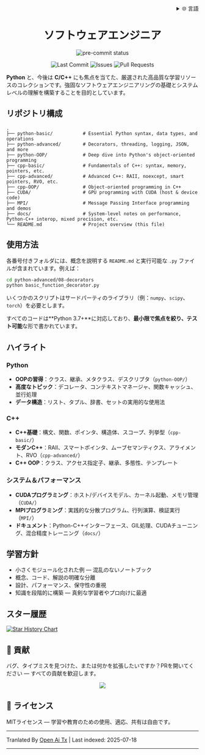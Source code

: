 <div align="right">
  <details>
    <summary >🌐 言語</summary>
    <div>
      <div align="center">
        <a href="https://openaitx.github.io/view.html?user=mrshaw01&project=software-engineer&lang=en">English</a>
        | <a href="https://openaitx.github.io/view.html?user=mrshaw01&project=software-engineer&lang=zh-CN">简体中文</a>
        | <a href="https://openaitx.github.io/view.html?user=mrshaw01&project=software-engineer&lang=zh-TW">繁體中文</a>
        | <a href="https://openaitx.github.io/view.html?user=mrshaw01&project=software-engineer&lang=ja">日本語</a>
        | <a href="https://openaitx.github.io/view.html?user=mrshaw01&project=software-engineer&lang=ko">한국어</a>
        | <a href="https://openaitx.github.io/view.html?user=mrshaw01&project=software-engineer&lang=hi">हिन्दी</a>
        | <a href="https://openaitx.github.io/view.html?user=mrshaw01&project=software-engineer&lang=th">ไทย</a>
        | <a href="https://openaitx.github.io/view.html?user=mrshaw01&project=software-engineer&lang=fr">Français</a>
        | <a href="https://openaitx.github.io/view.html?user=mrshaw01&project=software-engineer&lang=de">Deutsch</a>
        | <a href="https://openaitx.github.io/view.html?user=mrshaw01&project=software-engineer&lang=es">Español</a>
        | <a href="https://openaitx.github.io/view.html?user=mrshaw01&project=software-engineer&lang=it">Itapano</a>
        | <a href="https://openaitx.github.io/view.html?user=mrshaw01&project=software-engineer&lang=ru">Русский</a>
        | <a href="https://openaitx.github.io/view.html?user=mrshaw01&project=software-engineer&lang=pt">Português</a>
        | <a href="https://openaitx.github.io/view.html?user=mrshaw01&project=software-engineer&lang=nl">Nederlands</a>
        | <a href="https://openaitx.github.io/view.html?user=mrshaw01&project=software-engineer&lang=pl">Polski</a>
        | <a href="https://openaitx.github.io/view.html?user=mrshaw01&project=software-engineer&lang=ar">العربية</a>
        | <a href="https://openaitx.github.io/view.html?user=mrshaw01&project=software-engineer&lang=fa">فارسی</a>
        | <a href="https://openaitx.github.io/view.html?user=mrshaw01&project=software-engineer&lang=tr">Türkçe</a>
        | <a href="https://openaitx.github.io/view.html?user=mrshaw01&project=software-engineer&lang=vi">Tiếng Việt</a>
        | <a href="https://openaitx.github.io/view.html?user=mrshaw01&project=software-engineer&lang=id">Bahasa Indonesia</a>
      </div>
    </div>
  </details>
</div>

<div align="center">
  <h1>ソフトウェアエンジニア</h1>
  <p>
    <img src="https://img.shields.io/github/actions/workflow/status/mrshaw01/software-engineer/pre-commit.yml?branch=main&label=pre-commit&logo=pre-commit&logoColor=white" alt="pre-commit status">
  </p>

  <p>
    <img src="https://img.shields.io/github/last-commit/mrshaw01/software-engineer" alt="Last Commit">
    <img src="https://img.shields.io/github/issues/mrshaw01/software-engineer" alt="Issues">
    <img src="https://img.shields.io/github/issues-pr/mrshaw01/software-engineer" alt="Pull Requests">
  </p>
</div>

**Python** と、今後は **C/C++** にも焦点を当てた、厳選された高品質な学習リソースのコレクションです。強固なソフトウェアエンジニアリングの基礎とシステムレベルの理解を構築することを目的としています。

## リポジトリ構成

```text
.
├── python-basic/           # Essential Python syntax, data types, and operations
├── python-advanced/        # Decorators, threading, logging, JSON, and more
├── python-OOP/             # Deep dive into Python's object-oriented programming
├── cpp-basic/              # Fundamentals of C++: syntax, memory, pointers, etc.
├── cpp-advanced/           # Advanced C++: RAII, noexcept, smart pointers, RVO, etc.
├── cpp-OOP/                # Object-oriented programming in C++
├── CUDA/                   # GPU programming with CUDA (host & device code)
├── MPI/                    # Message Passing Interface programming and demos
├── docs/                   # System-level notes on performance, Python-C++ interop, mixed precision, etc.
└── README.md               # Project overview (this file)
```
## 使用方法

各番号付きフォルダには、概念を説明する `README.md` と実行可能な `.py` ファイルが含まれています。例えば：


```bash
cd python-advanced/08-decorators
python basic_function_decorator.py
```
いくつかのスクリプトはサードパーティのライブラリ（例：`numpy`、`scipy`、`torch`）を必要とします。

すべてのコードは**Python 3.7+**に対応しており、**最小限で焦点を絞り、テスト可能**な形で書かれています。

## ハイライト

### Python

- **OOPの習得**：クラス、継承、メタクラス、デスクリプタ（`python-OOP/`）
- **高度なトピック**：デコレータ、コンテキストマネージャ、関数キャッシュ、並行処理
- **データ構造**：リスト、タプル、辞書、セットの実用的な使用法

### C++

- **C++基礎**：構文、関数、ポインタ、構造体、スコープ、列挙型（`cpp-basic/`）
- **モダンC++**：RAII、スマートポインタ、ムーブセマンティクス、アライメント、RVO（`cpp-advanced/`）
- **C++ OOP**：クラス、アクセス指定子、継承、多態性、テンプレート

### システム＆パフォーマンス

- **CUDAプログラミング**：ホスト/デバイスモデル、カーネル起動、メモリ管理（`CUDA/`）
- **MPIプログラミング**：実践的な分散プログラム、行列演算、検証実行（`MPI/`）
- **ドキュメント**：Python-C++インターフェース、GIL処理、CUDAチューニング、混合精度トレーニング（`docs/`）

## 学習方針

- 小さくモジュール化された例 — 混乱のないノートブック
- 概念、コード、解説の明確な分離
- 設計、パフォーマンス、保守性の重視
- 知識を段階的に構築 — 真剣な学習者やプロ向けに最適

## スター履歴

<a href="https://www.star-history.com/#mrshaw01/software-engineer&Date">
 <picture>
   <source media="(prefers-color-scheme: dark)" srcset="https://api.star-history.com/svg?repos=mrshaw01/software-engineer&type=Date&theme=dark" />
   <source media="(prefers-color-scheme: light)" srcset="https://api.star-history.com/svg?repos=mrshaw01/software-engineer&type=Date" />
   <img alt="Star History Chart" src="https://api.star-history.com/svg?repos=mrshaw01/software-engineer&type=Date" />
 </picture>
</a>

## 🤝 貢献

バグ、タイプミスを見つけた、または何かを拡張したいですか？PRを開いてください — すべての貢献を歓迎します。

<p align="center">
  <a href="https://github.com/mrshaw01/software-engineer/graphs/contributors">
    <img src="https://contrib.rocks/image?repo=mrshaw01/software-engineer" />
  </a>
</p>

## 📄 ライセンス

MITライセンス — 学習や教育のための使用、適応、共有は自由です。



---

Tranlated By [Open Ai Tx](https://github.com/OpenAiTx/OpenAiTx) | Last indexed: 2025-07-18

---